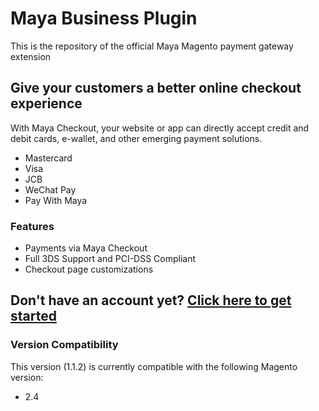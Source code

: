 # Maya Business Plugin

This is the repository of the official Maya Magento payment gateway extension

## Give your customers a better online checkout experience

With Maya Checkout, your website or app can directly accept credit and debit cards, e-wallet, and other emerging payment solutions.

* Mastercard
* Visa
* JCB
* WeChat Pay
* Pay With Maya

### Features

* Payments via Maya Checkout
* Full 3DS Support and PCI-DSS Compliant
* Checkout page customizations

## Don't have an account yet? [Click here to get started](https://developers.maya.ph/docs/magento-2)

### Version Compatibility
This version (1.1.2) is currently compatible with the following Magento version:
* 2.4